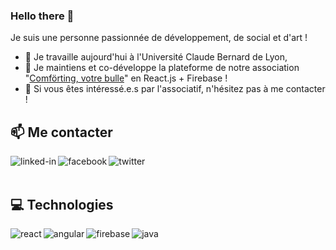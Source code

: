 ### Hello there 👋

Je suis une personne passionnée de développement, de social et d'art !

- 🔭 Je travaille aujourd'hui à l'Université Claude Bernard de Lyon,
- 👯 Je maintiens et co-développe la plateforme de notre association "[Comförting, votre bulle](https://comforting.xyz)" en React.js + Firebase !
- 🤔 Si vous êtes intéressé.e.s par l'associatif, n'hésitez pas à me contacter !

## 📫 Me contacter
[<img align="left" alt="linked-in" src="https://img.shields.io/badge/linkedin-%230077B5.svg?&style=for-the-badge&logo=linkedin&logoColor=white" />](https://www.linkedin.com/in/jerome-gil/)
[<img align="left" alt="facebook" src="https://img.shields.io/badge/facebook-%231877F2.svg?&style=for-the-badge&logo=facebook&logoColor=white" />](https://www.facebook.com/jerome.gil.16/)
[<img align="left" alt="twitter" src="https://img.shields.io/badge/twitter-%231DA1F2.svg?&style=for-the-badge&logo=twitter&logoColor=white" />](https://twitter.com/hemoreg)

<br>
<br>

## 💻 Technologies
<img align="left" alt="react" src="https://img.shields.io/badge/react%20-%2320232a.svg?&style=for-the-badge&logo=react&logoColor=%2361DAFB" />
<img align="left" alt="angular" src="https://img.shields.io/badge/Angular-red?&style=for-the-badge&logo=angular" />
<img align="left" alt="firebase" src="https://img.shields.io/badge/firebase-blue?&style=for-the-badge&logo=firebase" />
<img align="left" alt="java" src="https://img.shields.io/badge/Java-lightgrey?&style=for-the-badge&logo=java" />
